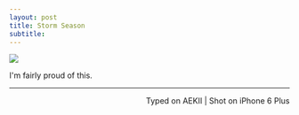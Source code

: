```yaml
---
layout: post
title: Storm Season
subtitle:
---
```


![](http://i.imgur.com/eAKWTdc.jpg)

I'm fairly proud of this. 

---
<p align="right">Typed on AEKII | Shot on iPhone 6 Plus</p>
